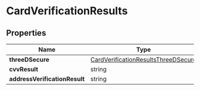 # CardVerificationResults



## Properties

| Name | Type | Required | Description |
| ------------ | ------------- | ------------- | ------------- |
| **threeDSecure** | [CardVerificationResultsThreeDSecure](CardVerificationResultsThreeDSecure.md) |  |  |
**cvvResult** | string |  |  |
**addressVerificationResult** | string |  |  |


